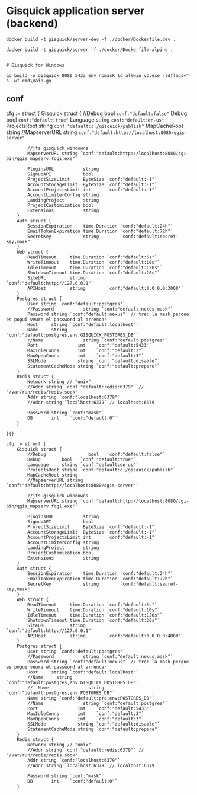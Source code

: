 # Gisquick application server (backend)

```
docker build -t gisquick/server-dev -f ./docker/Dockerfile.dev .
```

```
docker build -t gisquick/server -f ./docker/Dockerfile-alpine .


# Gisquick for Windows

go build -o gisquick_8080_5433_env_nomask_lc_allwin_v2.exe -ldflags="-s -w" cmd\main.go
```
## conf

cfg := struct {
		Gisquick struct {
			//Debug                bool   `conf:"default:false"`
			Debug        bool   `conf:"default:true"`
			Language     string `conf:"default:en-us"`
			ProjectsRoot string `conf:"default:c:/gisquick/publish"`
			MapCacheRoot string
			//MapserverURL string `conf:"default:http://localhost:8080/qgis-server"`

			//jfs gisquick windowns
			MapserverURL string `conf:"default:http://localhost:8080/cgi-bin/qgis_mapserv.fcgi.exe"`

			PluginsURL           string
			SignupAPI            bool
			ProjectSizeLimit     ByteSize `conf:"default:-1"`
			AccountStorageLimit  ByteSize `conf:"default:-1"`
			AccountProjectsLimit int      `conf:"default:-1"`
			AccountLimiterConfig string
			LandingProject       string
			ProjectCustomization bool
			Extensions           string
		}
		Auth struct {
			SessionExpiration    time.Duration `conf:"default:24h"`
			EmailTokenExpiration time.Duration `conf:"default:72h"`
			SecretKey            string        `conf:"default:secret-key,mask"`
		}
		Web struct {
			ReadTimeout     time.Duration `conf:"default:5s"`
			WriteTimeout    time.Duration `conf:"default:10s"`
			IdleTimeout     time.Duration `conf:"default:120s"`
			ShutdownTimeout time.Duration `conf:"default:20s"`
			SiteURL         string        `conf:"default:http://127.0.0.1"`
			APIHost         string        `conf:"default:0.0.0.0:3000"`
		}
		Postgres struct {
			User string `conf:"default:postgres"`
			//Password           string `conf:"default:nexus,mask"`
			Password string `conf:"default:nexus"` // trec la mask perque es pogui veure el password al arrencar
			Host     string `conf:"default:localhost"`
			Name     string `conf:"default:postgres,env:GISQUICK_POSTGRES_DB"`
			//Name               string `conf:"default:postgres"`
			Port               int    `conf:"default:5433"`
			MaxIdleConns       int    `conf:"default:3"`
			MaxOpenConns       int    `conf:"default:3"`
			SSLMode            string `conf:"default:disable"`
			StatementCacheMode string `conf:"default:prepare"`
		}
		Redis struct {
			Network string // "unix"
			//Addr string `conf:"default:redis:6379"` // "/var/run/redis/redis.sock"
			Addr string `conf:"localhost:6379"`
			//Addr string `localhost:6379` // localhost:6379

			Password string `conf:"mask"`
			DB       int    `conf:"default:0"`
		}
		
	}{}

    cfg := struct {
		Gisquick struct {
			//Debug                bool   `conf:"default:false"`
			Debug        bool   `conf:"default:true"`
			Language     string `conf:"default:en-us"`
			ProjectsRoot string `conf:"default:c:/gisquick/publish"`
			MapCacheRoot string
			//MapserverURL string `conf:"default:http://localhost:8080/qgis-server"`

			//jfs gisquick windowns
			MapserverURL string `conf:"default:http://localhost:8080/cgi-bin/qgis_mapserv.fcgi.exe"`

			PluginsURL           string
			SignupAPI            bool
			ProjectSizeLimit     ByteSize `conf:"default:-1"`
			AccountStorageLimit  ByteSize `conf:"default:-1"`
			AccountProjectsLimit int      `conf:"default:-1"`
			AccountLimiterConfig string
			LandingProject       string
			ProjectCustomization bool
			Extensions           string
		}
		Auth struct {
			SessionExpiration    time.Duration `conf:"default:24h"`
			EmailTokenExpiration time.Duration `conf:"default:72h"`
			SecretKey            string        `conf:"default:secret-key,mask"`
		}
		Web struct {
			ReadTimeout     time.Duration `conf:"default:5s"`
			WriteTimeout    time.Duration `conf:"default:10s"`
			IdleTimeout     time.Duration `conf:"default:120s"`
			ShutdownTimeout time.Duration `conf:"default:20s"`
			SiteURL         string        `conf:"default:http://127.0.0.1"`
			APIHost         string        `conf:"default:0.0.0.0:4000"`
		}
		Postgres struct {
			User string `conf:"default:postgres"`
			//Password           string `conf:"default:nexus,mask"`
			Password string `conf:"default:nexus"` // trec la mask perque es pogui veure el password al arrencar
			Host     string `conf:"default:localhost"`
			//Name     string `conf:"default:postgres,env:GISQUICK_POSTGRES_DB"`
			//	Name               string `conf:"default:postgres,env:POSTGRES_DB"`
			Name string `conf:"default:pre,env:POSTGRES_DB"`
			//Name               string `conf:"default:postgres"`
			Port               int    `conf:"default:5433"`
			MaxIdleConns       int    `conf:"default:3"`
			MaxOpenConns       int    `conf:"default:3"`
			SSLMode            string `conf:"default:disable"`
			StatementCacheMode string `conf:"default:prepare"`
		}
		Redis struct {
			Network string // "unix"
			//Addr string `conf:"default:redis:6379"` // "/var/run/redis/redis.sock"
			Addr string `conf:"localhost:6379"`
			//Addr string `localhost:6379` // localhost:6379

			Password string `conf:"mask"`
			DB       int    `conf:"default:0"`
		}